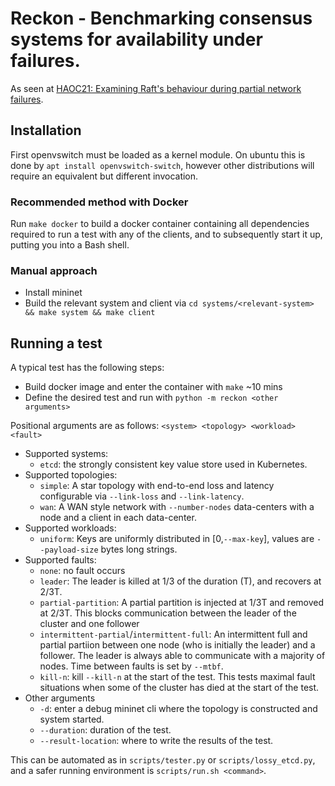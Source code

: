 # Reckon - Benchmarking consensus systems for availability under failures.

As seen at [HAOC21: Examining Raft's behaviour during partial network failures](https://dl.acm.org/doi/10.1145/3447851.3458739).

## Installation

First openvswitch must be loaded as a kernel module.
On ubuntu this is done by `apt install openvswitch-switch`, however other distributions will require an equivalent but different invocation.

### Recommended method with Docker

Run `make docker` to build a docker container containing all dependencies required to run a test with any of the clients, and to subsequently start it up, putting you into a Bash shell.

### Manual approach

- Install mininet
- Build the relevant system and client via `cd systems/<relevant-system> && make system && make client`

## Running a test
A typical test has the following steps:
- Build docker image and enter the container with `make` ~10 mins
- Define the desired test and run with `python -m reckon <other arguments>`

Positional arguments are as follows: `<system> <topology> <workload> <fault>`
  - Supported systems:
    - `etcd`: the strongly consistent key value store used in Kubernetes.
  - Supported topologies:
    - `simple`: A star topology with end-to-end loss and latency configurable via `--link-loss` and `--link-latency`.
    - `wan`: A WAN style network with `--number-nodes` data-centers with a node and a client in each data-center.
  - Supported workloads:
    - `uniform`: Keys are uniformly distributed in [0,`--max-key`], values are `--payload-size` bytes long strings.
  - Supported faults:
    - `none`: no fault occurs
    - `leader`: The leader is killed at 1/3 of the duration (T), and recovers at 2/3T.
    - `partial-partition`: A partial partition is injected at 1/3T and removed at 2/3T. This blocks communication between the leader of the cluster and one follower
    - `intermittent-partial`/`intermittent-full`: An intermittent full and partial partiion between one node (who is initially the leader) and a follower. The leader is always able to communicate with a majority of nodes. Time between faults is set by `--mtbf`.
    - `kill-n`: kill `--kill-n` at the start of the test. This tests maximal fault situations when some of the cluster has died at the start of the test. 
  - Other arguments
    - `-d`: enter a debug mininet cli where the topology is constructed and system started.
    - `--duration`: duration of the test.
    - `--result-location`: where to write the results of the test.

This can be automated as in `scripts/tester.py` or `scripts/lossy_etcd.py`, and a safer running environment is `scripts/run.sh <command>`.
